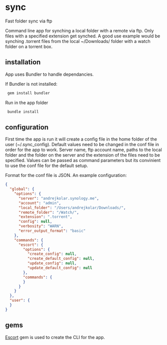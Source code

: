 # sync
Fast folder sync via ftp

Command line app for synching a local folder with a remote via ftp. Only files with a specified extension get synched. A
good use example would be synching .torrent files from the local ~/Downloads/ folder with a watch folder on a torrent box.

## installation 
App uses Bundler to handle dependancies.

If Bundler is not installed: 
```bash
 gem install bundler
``` 

Run in the app folder
```bash
 bundle install
``` 

## configuration
First time the app is run it will create a config file in the home folder of the user (~/.sync_config). Default values need to be changed in the conf file in order for the app to work. Server name, ftp account name, paths to the local folder and the folder on the server and the extension of the files need to be specified. Values can be passed as command parameters but its convinient to use the conf file for the default setup.

Format for the conf file is JSON. An example configuration:

```json
{
  "global": {
    "options": {
      "server": "andrejkolar.synology.me",
      "account": "admin",
      "local_folder": "/Users/andrejkolar/Downloads/",
      "remote_folder": "/Watch/",
      "extension": ".torrent",
      "config": null,
      "verbosity": "WARN",
      "error_output_format": "basic"
    },
    "commands": {
      "escort": {
        "options": {
          "create_config": null,
          "create_default_config": null,
          "update_config": null,
          "update_default_config": null
        },
        "commands": {
        }
      }
    }
  },
  "user": {
  }
}
```

## gems
[Escort](https://github.com/skorks/escort) gem is used to create the CLI for the app. 

